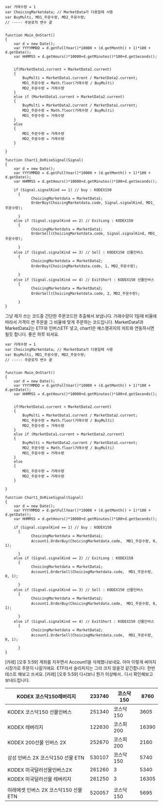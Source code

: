 










```
var 거래수량 = 1
var ChoicingMarketdata; // MarketData가 다중일때 사용
var BuyMulti, MD1_주문수량, MD2_주문수량;
// ----- 주문로직 변수 끝


function Main_OnStart()   
{ 
	var d = new Date();
	var YYYYMMDD = d.getFullYear()*10000 + (d.getMonth() + 1)*100 + d.getDate();
	var HHMMSS = d.getHours()*10000+d.getMinutes()*100+d.getSeconds();


	if(MarketData1.current < MarketData2.current)
	{
		BuyMulti = MarketData1.current / MarketData2.current;
		MD1_주문수량 = Math.floor(거래수량 / BuyMulti)
		MD2_주문수량 = 거래수량
	}
	else if (MarketData1.current > MarketData2.current)
	{
		BuyMulti = MarketData2.current / MarketData1.current;
		MD2_주문수량 = Math.floor(거래수량 / BuyMulti)
		MD1_주문수량 = 거래수량			
	}
	else
	{
		MD1_주문수량 = 거래수량
		MD2_주문수량 = 거래수량
	}

}  

function Chart1_OnRiseSignal(Signal)
{
	var d = new Date();
	var YYYYMMDD = d.getFullYear()*10000 + (d.getMonth() + 1)*100 + d.getDate();
	var HHMMSS = d.getHours()*10000+d.getMinutes()*100+d.getSeconds();

    if (Signal.signalKind == 1) // buy : KODEX150
      {
	  		ChoicingMarketdata = MarketData1;
			OrderBuy(ChoicingMarketdata.code, Signal.signalKind, MD1_주문수량);

      }
    else if (Signal.signalKind == 2) // ExitLong : KODEX150
      {
			ChoicingMarketdata = MarketData1;
			OrderSell(ChoicingMarketdata.code, Signal.signalKind, MD1_주문수량);
		
      }
    else if (Signal.signalKind == 3) // Sell : KODEX150 선물인버스
      {
	  		ChoicingMarketdata = MarketData2;
			OrderBuy(ChoicingMarketdata.code, 1, MD2_주문수량);

      }
    else if (Signal.signalKind == 4) // ExitShort : KODEX150 선물인버스
      {
			ChoicingMarketdata = MarketData2;
			OrderSell(ChoicingMarketdata.code, 2, MD2_주문수량);

      }
}

```


그냥 제가 쓰는 코드중 간단한 주문코드만 추출해서 보냅니다. 거래수량이 1일때 비율에 따라서 가격이 싼 주문을 그 비율에 맞게 주문하는 코드입니다. MarketData1과 MarketData2는 ETF와 인버스ETF 넣고, chart1은 예스랭귀지의 차트와 연동하시면 될듯 합니다. 좋은 하루 되셔요.



```
var 거래수량 = 1
var ChoicingMarketdata; // MarketData가 다중일때 사용
var BuyMulti, MD1_주문수량, MD2_주문수량;
// ----- 주문로직 변수 끝


function Main_OnStart()   
{ 
	var d = new Date();
	var YYYYMMDD = d.getFullYear()*10000 + (d.getMonth() + 1)*100 + d.getDate();
	var HHMMSS = d.getHours()*10000+d.getMinutes()*100+d.getSeconds();


	if(MarketData1.current < MarketData2.current)
	{
		BuyMulti = MarketData1.current / MarketData2.current;
		MD1_주문수량 = Math.floor(거래수량 / BuyMulti)
		MD2_주문수량 = 거래수량
	}
	else if (MarketData1.current > MarketData2.current)
	{
		BuyMulti = MarketData2.current / MarketData1.current;
		MD2_주문수량 = Math.floor(거래수량 / BuyMulti)
		MD1_주문수량 = 거래수량			
	}
	else
	{
		MD1_주문수량 = 거래수량
		MD2_주문수량 = 거래수량
	}

}  

function Chart1_OnRiseSignal(Signal)
{
	var d = new Date();
	var YYYYMMDD = d.getFullYear()*10000 + (d.getMonth() + 1)*100 + d.getDate();
	var HHMMSS = d.getHours()*10000+d.getMinutes()*100+d.getSeconds();

    if (Signal.signalKind == 1) // buy : KODEX150
      {
	  		ChoicingMarketdata = MarketData1;
			Account1.OrderBuy(ChoicingMarketdata.code,  MD1_주문수량, 0, 1);

      }
    else if (Signal.signalKind == 2) // ExitLong : KODEX150
      {
			ChoicingMarketdata = MarketData1;
			Account1.OrderSell(ChoicingMarketdata.code,  MD1_주문수량, 0, 1);
		
      }
    else if (Signal.signalKind == 3) // Sell : KODEX150 선물인버스
      {
	  		ChoicingMarketdata = MarketData2;
			Account1.OrderBuy(ChoicingMarketdata.code,  MD1_주문수량, 0, 1);

      }
    else if (Signal.signalKind == 4) // ExitShort : KODEX150 선물인버스
      {
			ChoicingMarketdata = MarketData2;
			Account1.OrderSell(ChoicingMarketdata.code,  MD1_주문수량, 0, 1);

      }
}
```


[카레] [오후 5:59] 계좌를 지우면서 Account1을 삭제했나보네요. 아마 이렇게 써야지 시장가로 주문이 나갈거에요. ETF라서 슬리피지는 그리 크지 않을것 같긴합니다. 한번 테스트 해보고 쓰셔요.
[카레] [오후 5:59] 다시보니 뭔가 이상해서.. 다시 확인해보고 보내드립니다.






| KODEX 코스닥150레버리지          | 233740 | 코스닥150 | 8760  |
| ------------------------- | ------ | ------ | ----- |
| KODEX 코스닥150 선물인버스        | 251340 | 코스닥150 | 3605  |
| KODEX 레버리지                | 122630 | 코스피200 | 16390 |
| KODEX 200선물 인버스 2X        | 252670 | 코스피200 | 2160  |
| 삼성 인버스 2X 코스닥150 선물 ETN   | 530107 | 코스닥150 | 5740  |
| KODEX 미국달러선물인버스2X         | 261260 | 3      | 5340  |
| KODEX 미국달러선물 레버리지         | 261250 | 3      | 16305 |
|                           |        |        |       |
| 미래에셋 인버스 2X 코스닥150 선물 ETN | 520057 | 코스닥150 | 5695  |













